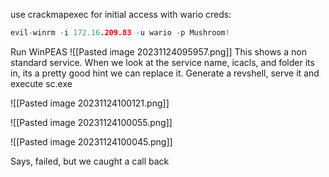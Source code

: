 use crackmapexec for initial access with wario creds:
```c
evil-winrm -i 172.16.209.83 -u wario -p Mushroom!
```
Run WinPEAS
![[Pasted image 20231124095957.png]]
This shows a non standard service. When we look at the service name, icacls, and folder its in, its a pretty good hint we can replace it. Generate a revshell, serve it and execute sc.exe


![[Pasted image 20231124100121.png]]

![[Pasted image 20231124100055.png]]

![[Pasted image 20231124100045.png]]

Says, failed, but we caught a call back